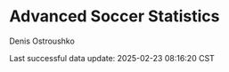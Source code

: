 # Advanced Soccer Statistics
Denis Ostroushko

<!-- gfm -->

Last successful data update: 2025-02-23 08:16:20 CST

